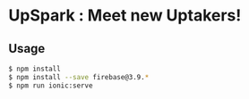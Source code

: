 # UpSpark : Meet new Uptakers!

## Usage


```bash
$ npm install
$ npm install --save firebase@3.9.* 
$ npm run ionic:serve
```

